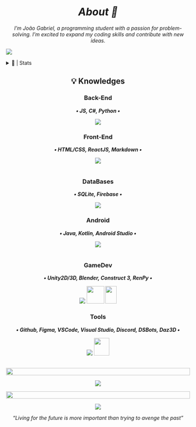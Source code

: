 _<h1 align="center">About 💮</h1>_


_<p align="center">I’m João Gabriel, a programming student with a passion for problem-solving. I’m excited to expand my coding skills and contribute with new ideas.</p>_

![](https://komarev.com/ghpvc/?username=Noggurix&color=blueviolet)


  
<details><summary>📝 | Stats</summary>

<br>

<p align="center">
<a href="https://git.io/streak-stats">
<img height=140 src="https://streak-stats.demolab.com?user=Noggurix&theme=radical"/>
</a>
</p>

<p align="center">
<a href="https://github.com/anuraghazra/github-readme-stats">
  <img height=140 src="https://github-readme-stats.vercel.app/api?username=Noggurix&show_icons=true&theme=radical" />
</a>
</p>

<p align="center">
<a href="https://discord.com/users/688862058535583768">
<img height=160 src="https://lanyard.cnrad.dev/api/688862058535583768?showDisplayName=true&idleMessage=Probably%20coding..."/>
</a>
</p>

<br>

</details>

</p>




## <p align="center">💡 Knowledges</p>

### <p align="center">Back-End</p>
**_<p align="center">• JS, C#, Python •</p>_**
<p align="center">
  <a href="https://skillicons.dev">
    <img src="https://skillicons.dev/icons?i=js,cs,python" />
  </a>
</p>


### <p align="center">Front-End</p>
**_<p align="center">• HTML/CSS, ReactJS, Markdown •</p>_**
<p align="center">
  <a href="https://skillicons.dev">
    <img src="https://skillicons.dev/icons?i=html,css,react,markdown" />
  </a>
</p>

#

### <p align="center">DataBases</p>
**_<p align="center">• SQLite, Firebase •</p>_**
<p align="center">
  <a href="https://skillicons.dev">
    <img src="https://skillicons.dev/icons?i=sqlite,firebase" />
  </a>
</p>


### <p align="center">Android</p>
**_<p align="center">• Java, Kotlin, Android Studio •</p>_**
<p align="center">
  <a href="https://skillicons.dev">
    <img src="https://skillicons.dev/icons?i=java,kotlin,androidstudio" />
  </a>
</p>

#

### <p align="center">GameDev</p>
**_<p align="center">• Unity2D/3D, Blender, Construct 3, RenPy •</p>_**
<p align="center">
  <a href="https://skillicons.dev">
    <img src="https://skillicons.dev/icons?i=unity,blender" /></a>
    <img src="https://upload.wikimedia.org/wikipedia/commons/thumb/7/79/Construct_3_Logo.svg/1701px-Construct_3_Logo.svg.png" style="width:48px;height:48px;" />
    <img src="https://upload.wikimedia.org/wikipedia/commons/7/7e/Ren%E2%80%99Py_Logo_6-13-6_200x307px.png" style="width:31px;height:48px;" />
</p>

### <p align="center">Tools</p>
**_<p align="center">• Github, Figma, VSCode, Visual Studio, Discord, DSBots, Daz3D •</p>_**
<p align="center">
  <a href="https://skillicons.dev">
    <img src="https://skillicons.dev/icons?i=github,figma,vscode,visualstudio,discord,bots"/></a>
    <img src="https://cdn2.steamgriddb.com/icon_thumb/3204765835133b3580b0f603a5c3b625.png" style="width:42px; height:48px;"/>
</p>

<br>
<img src="https://i.imgur.com/dBaSKWF.gif" height="20" width="100%">

<p align="center">
<img src="https://spotify-github-profile.kittinanx.com/api/view?uid=wvl4sozmrqwkti57pmklcuexv&cover_image=true&theme=default&show_offline=false&background_color=121212&interchange=false&bar_color=52b04f&bar_color_cover=false)](https://github.com/kittinan/spotify-github-profile">
</p>

<img src="https://i.imgur.com/dBaSKWF.gif" height="20" width="100%">
<br>

<p align="center">
<img src="https://i.pinimg.com/originals/3e/5c/57/3e5c57d83650ef8715f109c6aece35ef.gif"/>
</p>

_<p align="center">“Living for the future is more important than trying to avenge the past”</p>_
